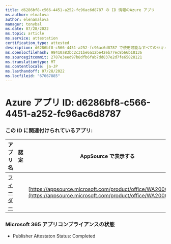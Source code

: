 ```yaml
---
title: d6286bf8-c566-4451-a252-fc96ac6d8787 の ID 情報のAzure アプリ
ms.author: elmalova
author: elenamalova
manager: tonybal
ms.date: 07/28/2022
ms.topic: article
ms.service: attestation
certification_type: attested
description: d6286bf8-c566-4451-a252-fc96ac6d8787 で使用可能なすべてのセキュリティとコンプライアンス情報。
ms.openlocfilehash: 98410a83bc2c31be6a12be42eb77ec8b66b18136
ms.sourcegitcommit: 2787e3eed97b8dfb6fab7dd837e2d7fe65828121
ms.translationtype: MT
ms.contentlocale: ja-JP
ms.lasthandoff: 07/28/2022
ms.locfileid: "67067885"
---
```

# <a name="azure-app-id-d6286bf8-c566-4451-a252-fc96ac6d8787"></a>Azure アプリ ID: d6286bf8-c566-4451-a252-fc96ac6d8787


### <a name="apps-associated-with-this-id"></a>この ID に関連付けられているアプリ:
| **アプリ名** | **認定** | **AppSource で表示する** |
|--------------|---------------|-----------------------|
| [フィーダー](../forward/WA200004254.md) |  | [https://appsource.microsoft.com/product/office/WA200004254](https://appsource.microsoft.com/product/office/WA200004254) |

### <a name="microsoft-365-app-compliance-status"></a>Microsoft 365 アプリコンプライアンスの状態
- Publisher Attestaton Status: Completed

